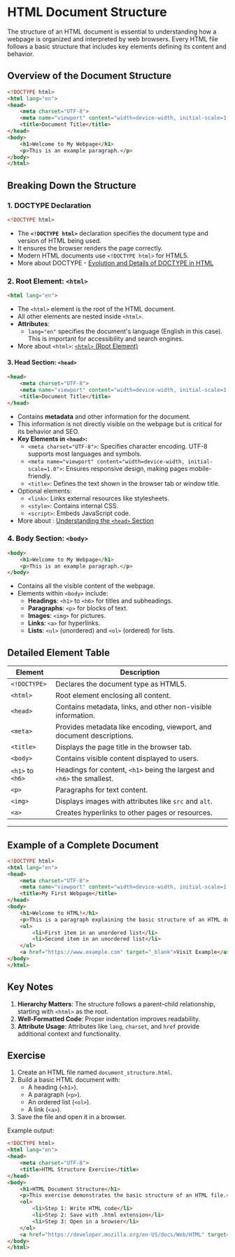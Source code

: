# HTML Document Structure

The structure of an HTML document is essential to understanding how a webpage is organized and interpreted by web browsers. Every HTML file follows a basic structure that includes key elements defining its content and behavior.

## Overview of the Document Structure

```html
<!DOCTYPE html>
<html lang="en">
<head>
    <meta charset="UTF-8">
    <meta name="viewport" content="width=device-width, initial-scale=1.0">
    <title>Document Title</title>
</head>
<body>
    <h1>Welcome to My Webpage</h1>
    <p>This is an example paragraph.</p>
</body>
</html>
```

## Breaking Down the Structure
### 1. DOCTYPE Declaration
```html
<!DOCTYPE html>
```
- The **`<!DOCTYPE html>`** declaration specifies the document type and version of HTML being used.
- It ensures the browser renders the page correctly.
- Modern HTML documents use `<!DOCTYPE html>` for HTML5.
- More about DOCTYPE - [Evolution and Details of DOCTYPE in HTML](./DOCTYPE.md)

### 2. Root Element: `<html>`
```html
<html lang="en">
```
- The `<html>` element is the root of the HTML document.
- All other elements are nested inside `<html>`.
- **Attributes**:
  - `lang="en"` specifies the document's language (English in this case). This is important for accessibility and search engines.
- More about `<html>`: [`<html>` (Root Element)](./root-element/README.md)

#### 3. Head Section: `<head>`
```html
<head>
    <meta charset="UTF-8">
    <meta name="viewport" content="width=device-width, initial-scale=1.0">
    <title>Document Title</title>
</head>
```
- Contains **metadata** and other information for the document.
- This information is not directly visible on the webpage but is critical for its behavior and SEO.
- **Key Elements in `<head>`:**
	- `<meta charset="UTF-8">`: Specifies character encoding. UTF-8 supports most languages and symbols.
	- `<meta name="viewport" content="width=device-width, initial-scale=1.0">`: Ensures responsive design, making pages mobile-friendly.
	- `<title>`: Defines the text shown in the browser tab or window title.
- Optional elements:
  - `<link>`: Links external resources like stylesheets.
  - `<style>`: Contains internal CSS.
  - `<script>`: Embeds JavaScript code.
- More about <head> : [Understanding the `<head>` Section](./head-element/README.md)


### 4. Body Section: `<body>`
```html
<body>
    <h1>Welcome to My Webpage</h1>
    <p>This is an example paragraph.</p>
</body>
```
- Contains all the visible content of the webpage.
- Elements within `<body>` include:
  - **Headings**: `<h1>` to `<h6>` for titles and subheadings.
  - **Paragraphs**: `<p>` for blocks of text.
  - **Images**: `<img>` for pictures.
  - **Links**: `<a>` for hyperlinks.
  - **Lists**: `<ul>` (unordered) and `<ol>` (ordered) for lists.


## Detailed Element Table

| **Element**    | **Description**                                                                 |
|-----------------|---------------------------------------------------------------------------------|
| `<!DOCTYPE>`   | Declares the document type as HTML5.                                            |
| `<html>`       | Root element enclosing all content.                                             |
| `<head>`       | Contains metadata, links, and other non-visible information.                   |
| `<meta>`       | Provides metadata like encoding, viewport, and document descriptions.          |
| `<title>`      | Displays the page title in the browser tab.                                     |
| `<body>`       | Contains visible content displayed to users.                                   |
| `<h1>` to `<h6>` | Headings for content, `<h1>` being the largest and `<h6>` the smallest.        |
| `<p>`          | Paragraphs for text content.                                                   |
| `<img>`        | Displays images with attributes like `src` and `alt`.                          |
| `<a>`          | Creates hyperlinks to other pages or resources.                                |

---

## Example of a Complete Document
```html
<!DOCTYPE html>
<html lang="en">
<head>
    <meta charset="UTF-8">
    <meta name="viewport" content="width=device-width, initial-scale=1.0">
    <title>My First Webpage</title>
</head>
<body>
    <h1>Welcome to HTML!</h1>
    <p>This is a paragraph explaining the basic structure of an HTML document.</p>
    <ul>
        <li>First item in an unordered list</li>
        <li>Second item in an unordered list</li>
    </ul>
    <a href="https://www.example.com" target="_blank">Visit Example</a>
</body>
</html>
```

## Key Notes
1. **Hierarchy Matters**: The structure follows a parent-child relationship, starting with `<html>` as the root.
2. **Well-Formatted Code**: Proper indentation improves readability.
3. **Attribute Usage**: Attributes like `lang`, `charset`, and `href` provide additional context and functionality.

## Exercise
1. Create an HTML file named `document_structure.html`.
2. Build a basic HTML document with:
   - A heading (`<h1>`).
   - A paragraph (`<p>`).
   - An ordered list (`<ol>`).
   - A link (`<a>`).
3. Save the file and open it in a browser.

Example output:
```html
<!DOCTYPE html>
<html lang="en">
<head>
    <meta charset="UTF-8">
    <title>HTML Structure Exercise</title>
</head>
<body>
    <h1>HTML Document Structure</h1>
    <p>This exercise demonstrates the basic structure of an HTML file.</p>
    <ol>
        <li>Step 1: Write HTML code</li>
        <li>Step 2: Save with .html extension</li>
        <li>Step 3: Open in a browser</li>
    </ol>
    <a href="https://developer.mozilla.org/en-US/docs/Web/HTML" target="_blank">Learn more about HTML</a>
</body>
</html>
```